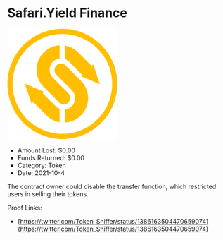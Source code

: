 # Safari.Yield Finance
![Safari.Yield Finance](/rektimages/Safari.Yield-Finance.png)
- Amount Lost: $0.00
- Funds Returned: $0.00
- Category: Token
- Date: 2021-10-4

The contract owner could disable the transfer function, which restricted users in selling their tokens.


Proof Links:
- [https://twitter.com/Token_Sniffer/status/1386163504470659074](https://twitter.com/Token_Sniffer/status/1386163504470659074)


